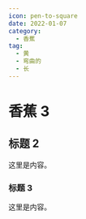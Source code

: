 ```yaml
---
icon: pen-to-square
date: 2022-01-07
category:
  - 香蕉
tag:
  - 黄
  - 弯曲的
  - 长
---
```


# 香蕉 3
<!-- more -->
## 标题 2

这里是内容。

### 标题 3

这里是内容。
